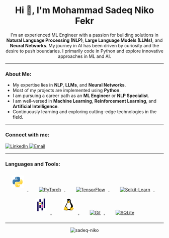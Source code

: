 <h1 align="center">Hi 👋, I'm Mohammad Sadeq Niko Fekr</h1>

<p align="center">
I'm an experienced ML Engineer with a passion for building solutions in <b>Natural Language Processing (NLP)</b>, <b>Large Language Models (LLMs)</b>, and <b>Neural Networks</b>. My journey in AI has been driven by curiosity and the desire to push boundaries. I primarily code in Python and explore innovative approaches in ML and AI.
</p>

---

###  About Me:
-  My expertise lies in **NLP**, **LLMs**, and **Neural Networks**.
-  Most of my projects are implemented using **Python**.
-  I am pursuing a career path as an **ML Engineer** or **NLP Specialist**.
-  I am well-versed in **Machine Learning**, **Reinforcement Learning**, and **Artificial Intelligence**.
-  Continuously learning and exploring cutting-edge technologies in the field.

---

<h3 align="left">Connect with me:</h3>
<p align="left">
<a href="https://www.linkedin.com/in/mohammad-sadeq-niko-fekr/" target="blank">
  <img align="center" src="https://raw.githubusercontent.com/rahuldkjain/github-profile-readme-generator/master/src/images/icons/Social/linked-in-alt.svg" alt="LinkedIn" height="30" width="40" />
</a>
<a href="mailto:mohammadsadeqnikofekr@gmail.com" target="blank">
  <img align="center" src="https://www.vectorlogo.zone/logos/gmail/gmail-icon.svg" alt="Email" height="30" width="40" />
</a>
</p>

---

<h3 align="left">Languages and Tools:</h3>
<p align="center">
  <a href="https://www.python.org" target="_blank" rel="noreferrer">
    <img src="https://raw.githubusercontent.com/devicons/devicon/master/icons/python/python-original.svg" alt="Python" width="40" height="40" style="margin: 10px;" />
  </a>&nbsp;&nbsp;&nbsp;&nbsp;&nbsp;
  <a href="https://pytorch.org/" target="_blank" rel="noreferrer">
    <img src="https://www.vectorlogo.zone/logos/pytorch/pytorch-icon.svg" alt="PyTorch" width="40" height="40" style="margin: 10px;" />
  </a>&nbsp;&nbsp;&nbsp;&nbsp;&nbsp;
  <a href="https://www.tensorflow.org" target="_blank" rel="noreferrer">
    <img src="https://www.vectorlogo.zone/logos/tensorflow/tensorflow-icon.svg" alt="TensorFlow" width="40" height="40" style="margin: 10px;" />
  </a>&nbsp;&nbsp;&nbsp;&nbsp;&nbsp;
  <a href="https://scikit-learn.org/" target="_blank" rel="noreferrer">
    <img src="https://upload.wikimedia.org/wikipedia/commons/0/05/Scikit_learn_logo_small.svg" alt="Scikit-Learn" width="40" height="40" style="margin: 10px;" />
  </a>&nbsp;&nbsp;&nbsp;&nbsp;&nbsp;
  <a href="https://pandas.pydata.org/" target="_blank" rel="noreferrer">
    <img src="https://raw.githubusercontent.com/devicons/devicon/2ae2a900d2f041da66e950e4d48052658d850630/icons/pandas/pandas-original.svg" alt="Pandas" width="40" height="40" style="margin: 10px;" />
  </a>&nbsp;&nbsp;&nbsp;&nbsp;&nbsp;
  <a href="https://www.linux.org/" target="_blank" rel="noreferrer">
    <img src="https://raw.githubusercontent.com/devicons/devicon/master/icons/linux/linux-original.svg" alt="Linux" width="40" height="40" style="margin: 10px;" />
  </a>&nbsp;&nbsp;&nbsp;&nbsp;&nbsp;
  <a href="https://git-scm.com/" target="_blank" rel="noreferrer">
    <img src="https://www.vectorlogo.zone/logos/git-scm/git-scm-icon.svg" alt="Git" width="40" height="40" style="margin: 10px;" />
  </a>&nbsp;&nbsp;&nbsp;&nbsp;&nbsp;
  <a href="https://www.sqlite.org/" target="_blank" rel="noreferrer">
    <img src="https://www.vectorlogo.zone/logos/sqlite/sqlite-icon.svg" alt="SQLite" width="40" height="40" style="margin: 10px;" />
  </a>
</p>


---

<p align="center">
  <img src="https://github-readme-stats.vercel.app/api/top-langs?username=sadeq-niko&show_icons=true&locale=en&layout=compact" alt="sadeq-niko" />
</p>
